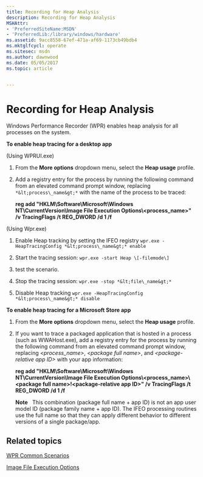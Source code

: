 ```yaml
---
title: Recording for Heap Analysis
description: Recording for Heap Analysis
MSHAttr:
- 'PreferredSiteName:MSDN'
- 'PreferredLib:/library/windows/hardware'
ms.assetid: 9acc8558-67ef-471a-af69-1173cb49bdb4
ms.mktglfcycl: operate
ms.sitesec: msdn
ms.author: dawnwood
ms.date: 05/05/2017
ms.topic: article


---
```


# Recording for Heap Analysis


Windows Performance Recorder (WPR) enables heap analysis for all processes on the system.

**To enable heap tracing for a desktop app**

(Using WPRUI.exe)
1.  From the **More options** dropdown menu, select the **Heap usage** profile.

2.  Add a registry entry for the process by running the following command from an elevated command prompt window, replacing `*&lt;process\_name&gt;*` with the name of the process to be traced:

    **reg add "HKLM\\Software\\Microsoft\\Windows NT\\CurrentVersion\\Image File Execution Options\\&lt;process\_name&gt;" /v TracingFlags /t REG\_DWORD /d 1 /f**

(Using Wpr.exe)
1.  Enable Heap tracking by setting the IFEO registry
      `wpr.exe -HeapTracingConfig *&lt;process\_name&gt;* enable`

2.  Start the tracing session:
      `wpr.exe -start Heap \[-filemode\]`

3.  test the scenario.

4.  Stop the tracing session: 
      `wpr.exe -stop *&lt;file\_name&gt;*`

5.  Disable Heap tracking
      `wpr.exe -HeapTracingConfig *&lt;process\_name&gt;* disable`

**To enable heap tracing for a Microsoft Store app**

1.  From the **More options** dropdown menu, select the **Heap usage** profile.

2.  If you want to trace a packaged application that is hosted in a process (such as WWAHost.exe), add a registry entry for the process by running the following command from an elevated command prompt window, replacing *&lt;process\_name&gt;*, *&lt;package full name&gt;*, and *&lt;package-relative app ID&gt;* with your app information:

    **reg add "HKLM\\Software\\Microsoft\\Windows NT\\CurrentVersion\\Image File Execution Options\\&lt;process\_name&gt;\\&lt;package full name&gt;!&lt;package-relative app ID&gt;" /v TracingFlags /t REG\_DWORD /d 1 /f**

    **Note**  
    This combination (package full name + app ID) is not an app user model ID (package family name + app ID). The IFEO processing routines use the full name so that they can apply different behavior to different versions of a single package/app.

     

## Related topics


[WPR Common Scenarios](windows-performance-recorder-common-scenarios.md)

[Image File Execution Options](http://go.microsoft.com/fwlink/p/?LinkId=268419)

 

 







